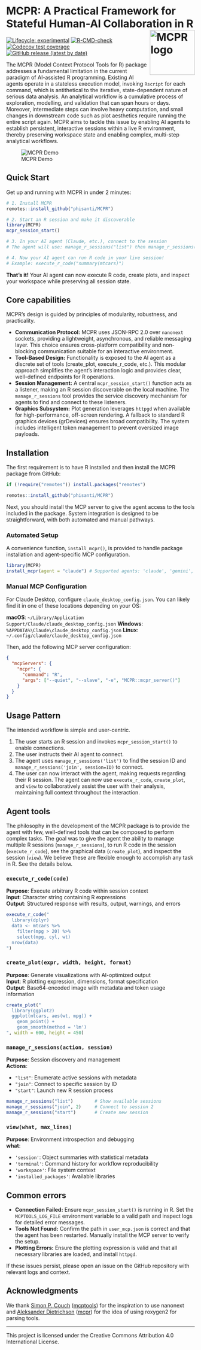 
<!-- README.md is generated from README.Rmd. Please edit that file -->

# MCPR: A Practical Framework for Stateful Human-AI Collaboration in R <a href="https://phisanti.github.io/MCPR/" alt="MCPR"><img src="man/figures/logo.png" alt="MCPR logo" align="right" width="120" /></a>

<!-- badges: start -->

[![Lifecycle:
experimental](https://img.shields.io/badge/lifecycle-experimental-orange.svg)](https://lifecycle.r-lib.org/articles/stages.html#experimental)
[![R-CMD-check](https://github.com/phisanti/MCPR/actions/workflows/R-CMD-check.yaml/badge.svg)](https://github.com/phisanti/MCPR/actions/workflows/R-CMD-check.yaml)
[![Codecov test
coverage](https://codecov.io/gh/phisanti/MCPR/branch/main/graph/badge.svg)](https://app.codecov.io/gh/phisanti/MCPR?branch=main)
[![GitHub release (latest by
date)](https://img.shields.io/github/v/release/phisanti/MCPR)](https://github.com/phisanti/MCPR/releases)
<!-- badges: end -->

The MCPR (Model Context Protocol Tools for R) package addresses a
fundamental limitation in the current paradigm of AI-assisted R
programming. Existing AI agents operate in a stateless execution model,
invoking `Rscript` for each command, which is antithetical to the
iterative, state-dependent nature of serious data analysis. An
analytical workflow is a cumulative process of exploration, modelling,
and validation that can span hours or days. Moreover, intermediate steps
can involve heavy computation, and small changes in downstream code such
as plot aesthetics require running the entire script again. MCPR aims to
tackle this issue by enabling AI agents to establish persistent,
interactive sessions within a live R environment, thereby preserving
workspace state and enabling complex, multi-step analytical workflows.

<figure>
<img src="man/figures/mcpr_demo.gif" alt="MCPR Demo" />
<figcaption aria-hidden="true">MCPR Demo</figcaption>
</figure>

## Quick Start

Get up and running with MCPR in under 2 minutes:

``` r
# 1. Install MCPR
remotes::install_github("phisanti/MCPR")

# 2. Start an R session and make it discoverable
library(MCPR)
mcpr_session_start()

# 3. In your AI agent (Claude, etc.), connect to the session
# The agent will use: manage_r_sessions("list") then manage_r_sessions("join", session_id)

# 4. Now your AI agent can run R code in your live session!
# Example: execute_r_code("summary(mtcars)")
```

**That’s it!** Your AI agent can now execute R code, create plots, and
inspect your workspace while preserving all session state.

## Core capabilities

MCPR’s design is guided by principles of modularity, robustness, and
practicality.

- **Communication Protocol:** MCPR uses JSON-RPC 2.0 over `nanonext`
  sockets, providing a lightweight, asynchronous, and reliable messaging
  layer. This choice ensures cross-platform compatibility and
  non-blocking communication suitable for an interactive environment.
- **Tool-Based Design:** Functionality is exposed to the AI agent as a
  discrete set of tools (create_plot, execute_r_code, etc.). This
  modular approach simplifies the agent’s interaction logic and provides
  clear, well-defined endpoints for R operations.
- **Session Management:** A central `mcpr_session_start()` function acts
  as a listener, making an R session discoverable on the local machine.
  The `manage_r_sessions` tool provides the service discovery mechanism
  for agents to find and connect to these listeners.
- **Graphics Subsystem:** Plot generation leverages `httpgd` when
  available for high-performance, off-screen rendering. A fallback to
  standard R graphics devices (grDevices) ensures broad compatibility.
  The system includes intelligent token management to prevent oversized
  image payloads.

## Installation

The first requirement is to have R installed and then install the MCPR
package from GitHub:

``` r
if (!require("remotes")) install.packages("remotes")

remotes::install_github("phisanti/MCPR")
```

Next, you should install the MCP server to give the agent access to the
tools included in the package. System integration is designed to be
straightforward, with both automated and manual pathways.

### Automated Setup

A convenience function, `install_mcpr()`, is provided to handle package
installation and agent-specific MCP configuration.

``` r
library(MCPR)
install_mcpr(agent = "claude") # Supported agents: 'claude', 'gemini', 'copilot'
```

### Manual MCP Configuration

For Claude Desktop, configure `claude_desktop_config.json`. You can
likely find it in one of these locations depending on your OS:

**macOS**:
`~/Library/Application Support/Claude/claude_desktop_config.json`
**Windows**: `%APPDATA%\Claude\claude_desktop_config.json` **Linux**:
`~/.config/claude/claude_desktop_config.json`

Then, add the following MCP server configuration:

``` json
{
  "mcpServers": {
    "mcpr": {
      "command": "R",
      "args": ["--quiet", "--slave", "-e", "MCPR::mcpr_server()"]
    }
  }
}
```

## Usage Pattern

The intended workflow is simple and user-centric.

1.  The user starts an R session and invokes `mcpr_session_start()` to
    enable connections.
2.  The user instructs their AI agent to connect.
3.  The agent uses `manage_r_sessions('list')` to find the session ID
    and `manage_r_sessions('join', session=ID)` to connect.
4.  The user can now interact with the agent, making requests regarding
    their R session. The agent can now use `execute_r_code`,
    `create_plot`, and `view` to collaboratively assist the user with
    their analysis, maintaining full context throughout the interaction.

## Agent tools

The philosophy in the development of the MCPR package is to provide the
agent with few, well-defined tools that can be composed to perform
complex tasks. The goal was to give the agent the ability to manage
multiple R sessions (`manage_r_sessions`), to run R code in the session
(`execute_r_code`), see the graphical data (`create_plot`), and inspect
the session (`view`). We believe these are flexible enough to accomplish
any task in R. See the details below.

### `execute_r_code(code)`

**Purpose**: Execute arbitrary R code within session context  
**Input**: Character string containing R expressions  
**Output**: Structured response with results, output, warnings, and
errors

``` r
execute_r_code("
  library(dplyr)
  data <- mtcars %>% 
    filter(mpg > 20) %>%
    select(mpg, cyl, wt)
  nrow(data)
")
```

### `create_plot(expr, width, height, format)`

**Purpose**: Generate visualizations with AI-optimized output  
**Input**: R plotting expression, dimensions, format specification  
**Output**: Base64-encoded image with metadata and token usage
information

``` r
create_plot("
  library(ggplot2)
  ggplot(mtcars, aes(wt, mpg)) + 
    geom_point() + 
    geom_smooth(method = 'lm')
", width = 600, height = 450)
```

### `manage_r_sessions(action, session)`

**Purpose**: Session discovery and management  
**Actions**:

- `"list"`: Enumerate active sessions with metadata  
- `"join"`: Connect to specific session by ID  
- `"start"`: Launch new R session process

``` r
manage_r_sessions("list")        # Show available sessions
manage_r_sessions("join", 2)     # Connect to session 2
manage_r_sessions("start")       # Create new session
```

### `view(what, max_lines)`

**Purpose**: Environment introspection and debugging  
**what**:

- `'session'`: Object summaries with statistical metadata  
- `'terminal'`: Command history for workflow reproducibility  
- `'workspace'`: File system context  
- `'installed_packages'`: Available libraries

## Common errors

- **Connection Failed:** Ensure `mcpr_session_start()` is running in R.
  Set the `MCPTOOLS_LOG_FILE` environment variable to a valid path and
  inspect logs for detailed error messages.
- **Tools Not Found:** Confirm the path in `user_mcp.json` is correct
  and that the agent has been restarted. Manually install the MCP server
  to verify the setup.
- **Plotting Errors:** Ensure the plotting expression is valid and that
  all necessary libraries are loaded, and install `httpgd`.

If these issues persist, please open an issue on the GitHub repository
with relevant logs and context.

## Acknowledgments

We thank [Simon P. Couch](https://github.com/simonpcouch)
([mcptools](https://github.com/posit-dev/mcptools)) for the inspiration
to use nanonext and [Aleksander
Dietrichson](https://github.com/dietrichson)
([mcpr](https://github.com/chi2labs/mcpr)) for the idea of using
roxygen2 for parsing tools.

------------------------------------------------------------------------

This project is licensed under the Creative Commons Attribution 4.0
International License.

